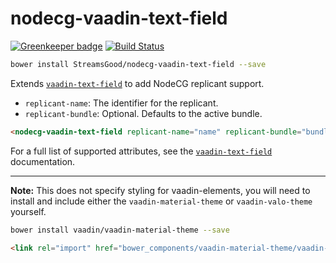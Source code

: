 # nodecg-vaadin-text-field

[![Greenkeeper badge](https://badges.greenkeeper.io/StreamsGood/nodecg-vaadin-text-field.svg)](https://greenkeeper.io/)
[![Build Status](https://travis-ci.org/StreamsGood/nodecg-vaadin-text-field.svg?branch=master)](https://travis-ci.org/StreamsGood/nodecg-vaadin-text-field)

```sh
bower install StreamsGood/nodecg-vaadin-text-field --save
```

Extends [`vaadin-text-field`](https://vaadin.com/elements/vaadin-text-field/) to add NodeCG replicant support.
* `replicant-name`: The identifier for the replicant.
* `replicant-bundle`: Optional. Defaults to the active bundle.

```html
<nodecg-vaadin-text-field replicant-name="name" replicant-bundle="bundle"></nodecg-vaadin-text-field>
```

For a full list of supported attributes, see the [`vaadin-text-field`](https://vaadin.com/elements/vaadin-text-field/) documentation.

---

**Note:** This does not specify styling for vaadin-elements, you will need to install and include either the `vaadin-material-theme` or `vaadin-valo-theme` yourself.

```sh
bower install vaadin/vaadin-material-theme --save
```

```html
<link rel="import" href="bower_components/vaadin-material-theme/vaadin-text-field.html">
```
